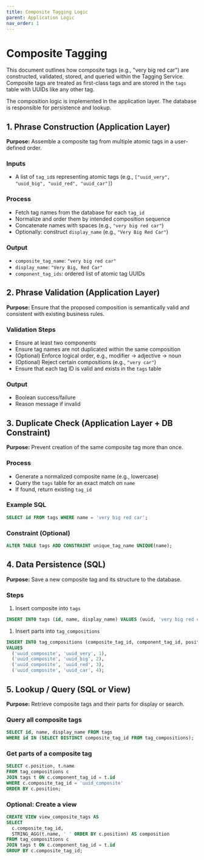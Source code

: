 ```yaml
---
title: Composite Tagging Logic
parent: Application Logic
nav_order: 1
---
```

# Composite Tagging

This document outlines how composite tags (e.g., "very big red car") are constructed, validated, stored, and queried within the Tagging Service. Composite tags are treated as first-class tags and are stored in the `tags` table with UUIDs like any other tag.

The composition logic is implemented in the application layer. The database is responsible for persistence and lookup.

## 1. Phrase Construction (Application Layer)

**Purpose:** Assemble a composite tag from multiple atomic tags in a user-defined order.

### Inputs

- A list of `tag_id`s representing atomic tags (e.g., `["uuid_very", "uuid_big", "uuid_red", "uuid_car"]`)

### Process

- Fetch tag names from the database for each `tag_id`
- Normalize and order them by intended composition sequence
- Concatenate names with spaces (e.g., `"very big red car"`)
- Optionally: construct `display_name` (e.g., `"Very Big Red Car"`)

### Output

- `composite_tag_name`: `"very big red car"`
- `display_name`: `"Very Big, Red Car"`
- `component_tag_ids`: ordered list of atomic tag UUIDs

## 2. Phrase Validation (Application Layer)

**Purpose:** Ensure that the proposed composition is semantically valid and consistent with existing business rules.

### Validation Steps

- Ensure at least two components
- Ensure tag names are not duplicated within the same composition
- (Optional) Enforce logical order, e.g., modifier → adjective → noun
- (Optional) Reject certain compositions (e.g., `"very car"`)
- Ensure that each tag ID is valid and exists in the `tags` table

### Output

- Boolean success/failure
- Reason message if invalid

## 3. Duplicate Check (Application Layer + DB Constraint)

**Purpose:** Prevent creation of the same composite tag more than once.

### Process

- Generate a normalized composite name (e.g., lowercase)
- Query the `tags` table for an exact match on `name`
- If found, return existing `tag_id`

### Example SQL

```sql
SELECT id FROM tags WHERE name = 'very big red car';
```

### Constraint (Optional)

```sql
ALTER TABLE tags ADD CONSTRAINT unique_tag_name UNIQUE(name);
```

## 4. Data Persistence (SQL)

**Purpose:** Save a new composite tag and its structure to the database.

### Steps

1. Insert composite into `tags`

```sql
INSERT INTO tags (id, name, display_name) VALUES (uuid, 'very big red car', 'Very Big Red Car');
```

1. Insert parts into `tag_compositions`

```sql
INSERT INTO tag_compositions (composite_tag_id, component_tag_id, position)
VALUES
  ('uuid_composite', 'uuid_very', 1),
  ('uuid_composite', 'uuid_big', 2),
  ('uuid_composite', 'uuid_red', 3),
  ('uuid_composite', 'uuid_car', 4);
```

## 5. Lookup / Query (SQL or View)

**Purpose:** Retrieve composite tags and their parts for display or search.

### Query all composite tags

```sql
SELECT id, name, display_name FROM tags
WHERE id IN (SELECT DISTINCT composite_tag_id FROM tag_compositions);
```

### Get parts of a composite tag

```sql
SELECT c.position, t.name
FROM tag_compositions c
JOIN tags t ON c.component_tag_id = t.id
WHERE c.composite_tag_id = 'uuid_composite'
ORDER BY c.position;
```

### Optional: Create a view

```sql
CREATE VIEW view_composite_tags AS
SELECT
  c.composite_tag_id,
  STRING_AGG(t.name, ' ' ORDER BY c.position) AS composition
FROM tag_compositions c
JOIN tags t ON c.component_tag_id = t.id
GROUP BY c.composite_tag_id;
```
